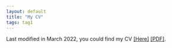 ```yaml
---
layout: default
title: "My CV"
tags: tag1 
---
```



Last modified in March 2022, you could find my CV [\[Here\]](https://ieeexplore.ieee.org/document/9685068) [\[PDF\]](http://ashbringer0926.github.io/Publications/Yukun_Jiang_CV.pdf).

